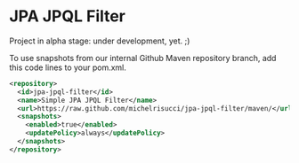# JPA JPQL Filter

Project in alpha stage: under development, yet. ;)

To use snapshots from our internal Github Maven repository branch, add this code lines to your pom.xml.

```xml
<repository>
  <id>jpa-jpql-filter</id>
  <name>Simple JPA JPQL Filter</name>
  <url>https://raw.github.com/michelrisucci/jpa-jpql-filter/maven/</url>
  <snapshots>
    <enabled>true</enabled>
    <updatePolicy>always</updatePolicy>
  </snapshots>
</repository>
```
